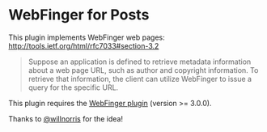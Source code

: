 # WebFinger for Posts

This plugin implements WebFinger web pages: http://tools.ietf.org/html/rfc7033#section-3.2

> Suppose an application is defined to retrieve metadata information
> about a web page URL, such as author and copyright information.  To
> retrieve that information, the client can utilize WebFinger to issue
> a query for the specific URL.

This plugin requires the [WebFinger plugin](https://github.com/pfefferle/wordpress-webfinger) (version >= 3.0.0).

Thanks to [@willnorris](http://github.com/willnorris) for the idea!
